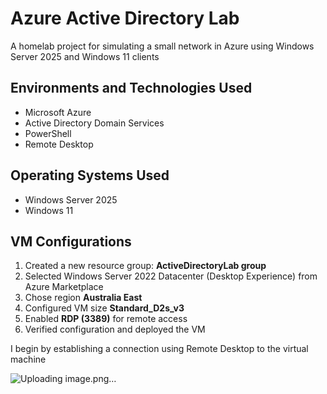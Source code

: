 # Azure Active Directory Lab
A homelab project for simulating a small network in Azure using Windows Server 2025 and Windows 11 clients
## Environments and Technologies Used
- Microsoft Azure
- Active Directory Domain Services
- PowerShell
- Remote Desktop
## Operating Systems Used
- Windows Server 2025
- Windows 11


## VM Configurations
1. Created a new resource group: **ActiveDirectoryLab group**  
2. Selected Windows Server 2022 Datacenter (Desktop Experience) from Azure Marketplace  
3. Chose region **Australia East**  
4. Configured VM size **Standard_D2s_v3**  
5. Enabled **RDP (3389)** for remote access  
6. Verified configuration and deployed the VM

I begin by establishing a connection using Remote Desktop to the virtual machine

![Uploading image.png…]()

